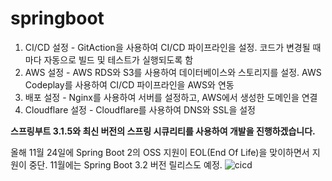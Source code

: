 # springboot

1. CI/CD 설정 - GitAction을 사용하여 CI/CD 파이프라인을 설정. 코드가 변경될 때마다 자동으로 빌드 및 테스트가 실행되도록 함
2. AWS 설정 - AWS RDS와 S3를 사용하여 데이터베이스와 스토리지를 설정. AWS Codeplay를 사용하여 CI/CD 파이프라인을 AWS와 연동
3.  배포 설정 - Nginx를 사용하여 서버를 설정하고, AWS에서 생성한 도메인을 연결
4.  Cloudflare 설정 - Cloudflare를 사용하여 DNS와 SSL을 설정


**스프링부트 3.1.5와 최신 버전의 스프링 시큐리티를 사용하여 개발을 진행하겠습니다.**

올해 11월 24일에 Spring Boot 2의 OSS 지원이 EOL(End Of Life)을 맞이하면서 지원이 중단. 11월에는 Spring Boot 3.2 버전 릴리스도 예정.
![cicd](https://github.com/youngminkk/springboot/assets/146568255/988e1c04-c0e4-41e0-b5c4-8544de15138a)

